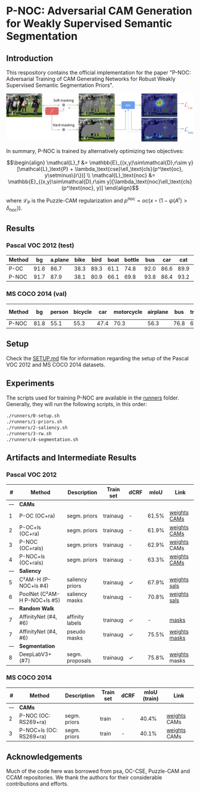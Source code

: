 # P-NOC: Adversarial CAM Generation for Weakly Supervised Semantic Segmentation

## Introduction

This respository contains the official implementation for the paper "P-NOC: Adversarial Training of CAM Generating Networks for Robust Weakly Supervised Semantic Segmentation Priors".

![Diagram for the proposed training method P-NOC.](assets/diagram-noc-cse.png)

In summary, P-NOC is trained by alternatively optimizing two objectives:
```math
\begin{align}
    \mathcal{L}_f &= \mathbb{E}_{(x,y)\sim\mathcal{D},r\sim y}[\mathcal{L}_\text{P} + \lambda_\text{cse}\ell_\text{cls}(p^\text{oc}, y\setminus\{r\})] \\
    \mathcal{L}_\text{noc} &= \mathbb{E}_{(x,y)\sim\mathcal{D},r\sim y}[\lambda_\text{noc}\ell_\text{cls}(p^\text{noc}, y)]
\end{align}
```
where $`\mathcal{L}_\text{P}`$ is the Puzzle-CAM regularization and $`p^\text{noc} = oc(x \circ (1 - \psi(A^r) > \delta_\text{noc}))`$.

## Results
### Pascal VOC 2012 (test)

| Method | bg | a.plane | bike | bird  | boat  | bottle | bus   | car   | cat   | chair | cow   | d.table | dog   | horse | m.bike | person | p.plant | sheep | sofa  | train | tv | Overall |
| --- | --- | --- | --- | --- | --- | --- | --- | --- | --- | --- | --- | --- | --- | --- | --- | --- | --- | --- | --- | --- | --- | --- |
| P-OC | 91.6 | 86.7 | 38.3 | 89.3 | 61.1 | 74.8 | 92.0 | 86.6 | 89.9 | 20.5 | 85.8 | 57.0 | 90.2 | 83.5 | 83.4 | 80.8 | 68.0 | 87.0 | 47.1 | 62.8 | 43.1 | 72.4 |
| P-NOC | 91.7 | 87.9 | 38.1 | 80.9 | 66.1 | 69.8 | 93.8 | 86.4 | 93.2 | 37.4 | 83.6 | 60.9 | 92.3 | 84.7 | 83.8 | 80.5 | 62.3 | 81.9 | 53.1 | 77.7 | 36.7 | 73.5 |

### MS COCO 2014 (val)

| Method | bg | person | bicycle | car | motorcycle | airplane | bus | train | truck | boat | traffic light | fire hydrant | stop sign | parking meter | bench | bird | cat | dog | horse | sheep | cow | elephant | bear | zebra | giraffe | backpack | umbrella | handbag | tie | suitcase | frisbee | skis | snowboard | sports ball | kite | baseball bat | baseball glove | skateboard | surfboard | tennis racket | bottle | wine glass | cup | fork | knife | spoon | bowl | banana | apple | sandwich | orange | broccoli | carrot | hot dog | pizza | donut | cake | chair | couch | potted plant | bed | dining table | toilet | tv | laptop | mouse | remote | keyboard | cell phone | microwave | oven | toaster | sink | refrigerator | book | clock | vase | scissors | teddy bear | hair drier | toothbrush | Overall |
| --- | --- | --- | --- | --- | --- | --- | --- | --- | --- | --- | --- | --- | --- | --- | --- | --- | --- | --- | --- | --- | --- | --- | --- | --- | --- | --- | --- | --- | --- | --- | --- | --- | --- | --- | --- | --- | --- | --- | --- | --- | --- | --- | --- | --- | --- | --- | --- | --- | --- | --- | --- | --- | --- | --- | --- | --- | --- | --- | --- | --- | --- | --- | --- | --- | --- | --- | --- | --- | --- | --- | --- | --- | --- | --- | --- | --- | --- | --- | --- | --- | --- | --- |
| P-NOC | 81.8 | 55.1 | 55.3 | 47.4 | 70.3 | 56.3 | 76.8 | 68.4 | 54.6 | 49.0 | 46.6 | 77.4 | 74.4 | 71.5 | 40.4 | 62.3 | 76.5 | 76.1 | 68.1 | 75.3 | 78.5 | 80.6 | 85.0 | 80.7 | 73.6 | 28.0 | 63.3 | 14.4 | 15.5 | 54.1 | 50.4 | 8.2 | 42.7 | 54.5 | 46.3 | 19.1 | 14.2 | 26.5 | 34.9 | 20.0 | 40.0 | 42.7 | 36.2 | 23.2 | 27.8 | 17.3 | 16.6 | 62.9 | 53.3 | 46.4 | 62.1 | 41.1 | 28.4 | 55.1 | 62.7 | 66.4 | 54.3 | 25.2 | 34.3 | 25.4 | 44.5 | 13.7 | 65.1 | 40.7 | 55.9 | 23.2 | 30.0 | 60.1 | 65.5 | 46.4 | 36.2 | 36.5 | 34.4 | 27.7 | 37.9 | 25.3 | 35.8 | 54.1 | 71.8 | 29.1 | 37.3 | 47.7 |

## Setup
Check the [SETUP.md](SETUP.md) file for information regarding the setup of the Pascal VOC 2012 and MS COCO 2014 datasets.

## Experiments

The scripts used for training P-NOC are available in the [runners](runners) folder.
Generally, they will run the following scripts, in this order:

```shell
./runners/0-setup.sh
./runners/1-priors.sh
./runners/2-saliency.sh
./runners/3-rw.sh
./runners/4-segmentation.sh
```

## Artifacts and Intermediate Results

### Pascal VOC 2012

| #   | Method | Description | Train set |  dCRF | mIoU | Link |
| --- |    --- |         --- |       --- |   --- |  --- | ---  |
| —   | **CAMs** |
| 1   | P-OC (OC+ra)       | segm. priors | trainaug    |  - | 61.5% | [weights](https://drive.google.com/file/d/1IO0vqWSWYoL2j29es3vgzg8Ea2PdLuhm/view?usp=sharing) [CAMs](https://drive.google.com/file/d/1Gl9nu3Y-2TmSXio7UJQLgF-wiFxz-Y5h/view?usp=sharing)
| 2   | P-OC+ls (OC+ra)    | segm. priors | trainaug |  - | 61.9% | [weights](https://drive.google.com/file/d/1uEx5KDs8Wcaha5aEshYILEc0ICE-DTNo/view?usp=sharing) [CAMs](https://drive.google.com/file/d/1vmMfRElbUIvx_M6Say1-2G3-wObC5p9l/view?usp=drive_link)
| 3   | P-NOC (OC+rals)    | segm. priors | trainaug |  - | 62.9% | [weights](https://drive.google.com/file/d/1rCC8eWBdI2ChODsI5z8lm1-Ce2pa0zv1/view?usp=drive_link) CAMs |
| 4   | P-NOC+ls (OC+rals) | segm. priors | trainaug |  - | 63.3% | [weights](https://drive.google.com/file/d/1X4fsGdDGpDBbWq2n_FGkqOtgOETS0x_P/view?usp=drive_link) [CAMs](https://drive.google.com/file/d/1KyenobT13vFnk_wrYlcrYOSnXmH2jLte/view?usp=drive_link) |
| —   | **Saliency** |
| 5   | C²AM-H (P-NOC+ls #4)         | saliency priors | trainaug |  ✓ | 67.9% | [weights](https://drive.google.com/file/d/1l37cudoH-pTpOpxakUSoPwp4wiIN2_8n/view?usp=sharing) [sals](https://drive.google.com/file/d/1foXVj0UoP3rHgsEWGwBtycMQS1UqHzKf/view?usp=drive_link) |
| 6   | PoolNet (C²AM-H P-NOC+ls #5) | saliency masks  | trainaug |  - | 70.8% | [weights](https://drive.google.com/file/d/1mIlu1WhtLz6tKRNibD4L9FU8X7zzD5Xz/view?usp=drive_link) [sals](https://drive.google.com/file/d/1xUj2PDUvvqRuH0mG10drveULS3wb2y7b/view?usp=drive_link) |
| —   | **Random Walk** |
| 7   | AffinityNet (#4, #6) | affinity labels | trainaug | ✓ | -     | [masks](https://drive.google.com/file/d/1Y3H9AgyvzqSVDM_2UJFCh116T4daRLeG/view?usp=sharing)
| 7   | AffinityNet (#4, #6) | pseudo masks    | trainaug | ✓ | 75.5% | [weights](https://drive.google.com/file/d/1yff6VLnsPyRAkvnMBLDpC0yVtAKSdS6F/view?usp=drive_link) [masks](https://drive.google.com/file/d/18ZVPRfnhFreY1I2WWklysqUsBU7IOzKt/view?usp=sharing) |
| —   | **Segmentation** |
| 8   | DeepLabV3+ (#7)      | segm. proposals | trainaug | ✓ | 75.8% | [weights](https://drive.google.com/file/d/1nse8KYEanQuF2t_xPO8ed67uLfNkGwIs/view?usp=drive_link) masks


### MS COCO 2014

| #   | Method | Description | Train set |  dCRF | mIoU (train) | Link |
| --- |    --- |         --- |       --- |   --- |  --- | ---  |
| —   | **CAMs** |
| 2   | P-NOC (OC: RS269+ra)    | segm. priors | train | - | 40.4% | [weights](https://drive.google.com/file/d/1s0sum2ni0XLPNnaNM3BOm7UQdzJbypWJ/view?usp=drive_link) CAMs |
| 3   | P-NOC+ls (OC: RS269+ra) | segm. priors | train | - | 40.1% | [weights](https://drive.google.com/file/d/1KCU3U_6_dLD9jbt7ArTmlMYwHurHD-p0/view?usp=sharing) CAMs |


## Acknowledgements

Much of the code here was borrowed from psa, OC-CSE, Puzzle-CAM and CCAM repositories.
We thank the authors for their considerable contributions and efforts.
